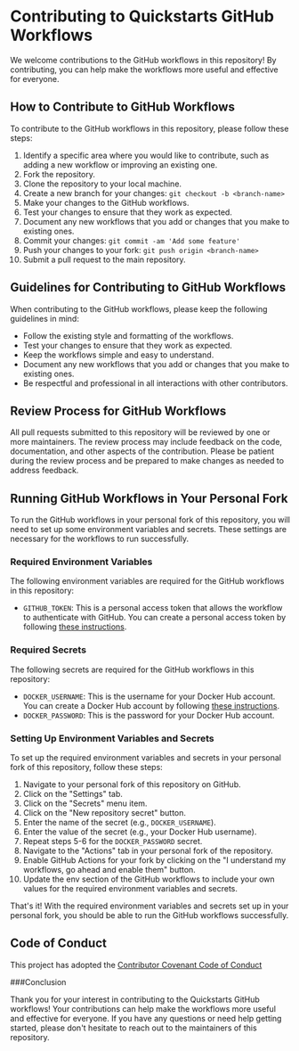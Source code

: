# Contributing to Quickstarts GitHub Workflows

We welcome contributions to the GitHub workflows in this repository! By contributing, you can help make the workflows more useful and effective for everyone.

## How to Contribute to GitHub Workflows

To contribute to the GitHub workflows in this repository, please follow these steps:

1. Identify a specific area where you would like to contribute, such as adding a new workflow or improving an existing one.
2. Fork the repository.
3. Clone the repository to your local machine.
4. Create a new branch for your changes: `git checkout -b <branch-name>`
5. Make your changes to the GitHub workflows.
6. Test your changes to ensure that they work as expected.
7. Document any new workflows that you add or changes that you make to existing ones.
8. Commit your changes: `git commit -am 'Add some feature'`
9. Push your changes to your fork: `git push origin <branch-name>`
10. Submit a pull request to the main repository.

## Guidelines for Contributing to GitHub Workflows

When contributing to the GitHub workflows, please keep the following guidelines in mind:

- Follow the existing style and formatting of the workflows.
- Test your changes to ensure that they work as expected.
- Keep the workflows simple and easy to understand.
- Document any new workflows that you add or changes that you make to existing ones.
- Be respectful and professional in all interactions with other contributors.

## Review Process for GitHub Workflows

All pull requests submitted to this repository will be reviewed by one or more maintainers. The review process may include feedback on the code, documentation, and other aspects of the contribution. Please be patient during the review process and be prepared to make changes as needed to address feedback.

## Running GitHub Workflows in Your Personal Fork

To run the GitHub workflows in your personal fork of this repository, you will need to set up some environment variables and secrets. These settings are necessary for the workflows to run successfully.

### Required Environment Variables

The following environment variables are required for the GitHub workflows in this repository:

- `GITHUB_TOKEN`: This is a personal access token that allows the workflow to authenticate with GitHub. You can create a personal access token by following [these instructions](https://docs.github.com/en/authentication/keeping-your-account-and-data-secure/creating-a-personal-access-token).

### Required Secrets

The following secrets are required for the GitHub workflows in this repository:

- `DOCKER_USERNAME`: This is the username for your Docker Hub account. You can create a Docker Hub account by following [these instructions](https://hub.docker.com/signup).
- `DOCKER_PASSWORD`: This is the password for your Docker Hub account.

### Setting Up Environment Variables and Secrets

To set up the required environment variables and secrets in your personal fork of this repository, follow these steps:

1. Navigate to your personal fork of this repository on GitHub.
2. Click on the "Settings" tab.
3. Click on the "Secrets" menu item.
4. Click on the "New repository secret" button.
5. Enter the name of the secret (e.g., `DOCKER_USERNAME`).
6. Enter the value of the secret (e.g., your Docker Hub username).
7. Repeat steps 5-6 for the `DOCKER_PASSWORD` secret.
8. Navigate to the "Actions" tab in your personal fork of the repository.
9. Enable GitHub Actions for your fork by clicking on the "I understand my workflows, go ahead and enable them" button.
10. Update the env section of the GitHub workflows to include your own values for the required environment variables and secrets.

That's it! With the required environment variables and secrets set up in your personal fork, you should be able to run the GitHub workflows successfully.

## Code of Conduct

This project has adopted the [Contributor Covenant Code of Conduct](https://github.com/dapr/community/blob/master/CODE-OF-CONDUCT.md)

###Conclusion

Thank you for your interest in contributing to the Quickstarts GitHub workflows! Your contributions can help make the workflows more useful and effective for everyone. If you have any questions or need help getting started, please don't hesitate to reach out to the maintainers of this repository.